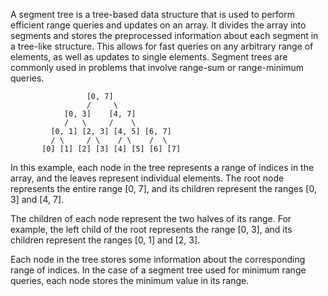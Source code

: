 
A segment tree is a tree-based data structure that is used to perform efficient range queries and updates on an array. It divides the array into segments and stores the preprocessed information about each segment in a tree-like structure. This allows for fast queries on any arbitrary range of elements, as well as updates to single elements. Segment trees are commonly used in problems that involve range-sum or range-minimum queries.

```
                 [0, 7]
                 /     \
            [0, 3]    [4, 7]
            /   \     /    \
         [0, 1] [2, 3] [4, 5] [6, 7]
         / \     / \    / \    /  \
       [0] [1] [2] [3] [4] [5] [6] [7]
```

In this example, each node in the tree represents a range of indices in the array, and the leaves represent individual elements. The root node represents the entire range [0, 7], and its children represent the ranges [0, 3] and [4, 7].

The children of each node represent the two halves of its range. For example, the left child of the root represents the range [0, 3], and its children represent the ranges [0, 1] and [2, 3].

Each node in the tree stores some information about the corresponding range of indices. In the case of a segment tree used for minimum range queries, each node stores the minimum value in its range.